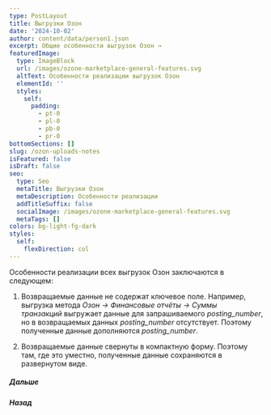 ```yaml
---
type: PostLayout
title: Выгрузки Озон
date: '2024-10-02'
author: content/data/person1.json
excerpt: Общие особенности выгрузок Озон →
featuredImage:
  type: ImageBlock
  url: /images/ozone-marketplace-general-features.svg
  altText: Особенности реализации выгрузок Озон
  elementId: ''
  styles:
    self:
      padding:
        - pt-0
        - pl-0
        - pb-0
        - pr-0
bottomSections: []
slug: /ozon-uploads-notes
isFeatured: false
isDraft: false
seo:
  type: Seo
  metaTitle: Выгрузки Озон
  metaDescription: Особенности реализации
  addTitleSuffix: false
  socialImage: /images/ozone-marketplace-general-features.svg
  metaTags: []
colors: bg-light-fg-dark
styles:
  self:
    flexDirection: col
---
```

Особенности реализации всех выгрузок Озон заключаются в следующем:

1.  Возвращаемые данные не содержат ключевое поле. 
    Например, выгрузка метода *Озон → Финансовые отчёты → Суммы транзакций* выгружает данные для запрашиваемого *posting\_number*, но в возвращаемых данных *posting\_number* отсутствует. Поэтому полученные данные дополняются *posting\_number*.

2.  Возвращаемые данные свернуты в компактную форму. Поэтому там, где это уместно, полученные данные сохраняются в развернутом виде.

##### Дальше

##### Назад

